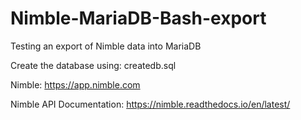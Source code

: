 # Nimble-MariaDB-Bash-export
Testing an export of Nimble data into MariaDB

Create the database using:
createdb.sql

Nimble:
https://app.nimble.com

Nimble API Documentation:
https://nimble.readthedocs.io/en/latest/